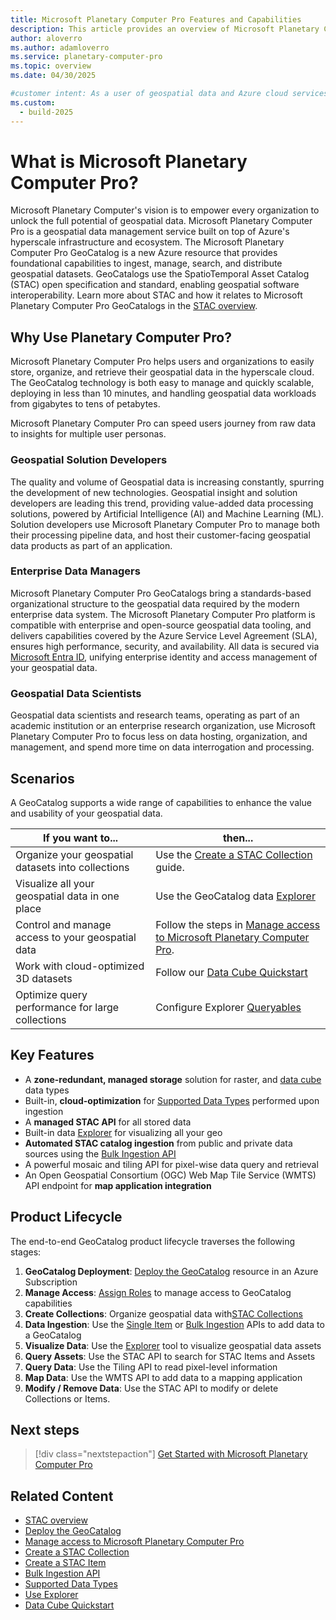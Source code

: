 ```yaml
---
title: Microsoft Planetary Computer Pro Features and Capabilities
description: This article provides an overview of Microsoft Planetary Computer Pro Azure Service.
author: aloverro
ms.author: adamloverro
ms.service: planetary-computer-pro
ms.topic: overview
ms.date: 04/30/2025

#customer intent: As a user of geospatial data and Azure cloud services, I want to undertand what Microsoft Planetary Computer Pro is so that I can determine it is the correct service for my use case.
ms.custom:
  - build-2025
---
```


# What is Microsoft Planetary Computer Pro?

Microsoft Planetary Computer's vision is to empower every organization to unlock the full potential of geospatial data. Microsoft Planetary Computer Pro is a geospatial data management service built on top of Azure's hyperscale infrastructure and ecosystem. The Microsoft Planetary Computer Pro GeoCatalog is a new Azure resource that provides foundational capabilities to ingest, manage, search, and distribute geospatial datasets. GeoCatalogs use the SpatioTemporal Asset Catalog (STAC) open specification and standard, enabling geospatial software interoperability. Learn more about STAC and how it relates to Microsoft Planetary Computer Pro GeoCatalogs in the [STAC overview](./stac-overview.md).

## Why Use Planetary Computer Pro?

Microsoft Planetary Computer Pro helps users and organizations to easily store, organize, and retrieve their geospatial data in the hyperscale cloud. The GeoCatalog technology is both easy to manage and quickly scalable, deploying in less than 10 minutes, and handling geospatial data workloads from gigabytes to tens of petabytes.

Microsoft Planetary Computer Pro can speed users journey from raw data to insights for multiple user personas.

### Geospatial Solution Developers

 The quality and volume of Geospatial data is increasing constantly, spurring the development of new technologies. Geospatial insight and solution developers are leading this trend, providing value-added data processing solutions, powered by Artificial Intelligence (AI) and Machine Learning (ML). Solution developers use Microsoft Planetary Computer Pro to manage both their processing pipeline data, and host their customer-facing geospatial data products as part of an application.

### Enterprise Data Managers

Microsoft Planetary Computer Pro GeoCatalogs bring a standards-based organizational structure to the geospatial data required by the modern enterprise data system. The Microsoft Planetary Computer Pro platform is compatible with enterprise and open-source geospatial data tooling, and delivers capabilities covered by the Azure Service Level Agreement (SLA), ensures high performance, security, and availability. All data is secured via [Microsoft Entra ID](/entra/fundamentals/whatis), unifying enterprise identity and access management of your geospatial data. 

### Geospatial Data Scientists

Geospatial data scientists and research teams, operating as part of an academic institution or an enterprise research organization, use Microsoft Planetary Computer Pro to focus less on data hosting, organization, and management, and spend more time on data interrogation and processing. 

## Scenarios
A GeoCatalog supports a wide range of capabilities to enhance the value and usability of your geospatial data.

| If you want to...                                      | then...                                                                                     |
|--------------------------------------------------------|--------------------------------------------------------------------------------------------|
| Organize your geospatial datasets into collections          | Use the [Create a STAC Collection](./create-stac-collection.md) guide. |
| Visualize all your geospatial data in one place | Use the GeoCatalog data [Explorer](./use-explorer.md) |
| Control and manage access to your geospatial data                       | Follow the steps in [Manage access to Microsoft Planetary Computer Pro](./manage-access.md).                        |
| Work with cloud-optimized 3D datasets | Follow our [Data Cube Quickstart](./data-cube-quickstart.md)
| Optimize query performance for large collections       | Configure Explorer [Queryables](./queryables-for-explorer-custom-search-filter.md) |

## Key Features
- A **zone-redundant, managed storage** solution for raster, and [data cube](./data-cube-overview.md) data types
- Built-in, **cloud-optimization** for [Supported Data Types](./supported-data-types.md) performed upon ingestion
- A **managed STAC API** for all stored data 
- Built-in data [Explorer](./use-explorer.md) for visualizing all your geo
- **Automated STAC catalog ingestion** from public and private data sources using the [Bulk Ingestion API](./bulk-ingestion-api.md)
- A powerful mosaic and tiling API for pixel-wise data query and retrieval
- An Open Geospatial Consortium (OGC) Web Map Tile Service (WMTS) API endpoint for **map application integration**

## Product Lifecycle                   

The end-to-end GeoCatalog product lifecycle traverses the following stages:

1. **GeoCatalog Deployment**: [Deploy the GeoCatalog](./deploy-geocatalog-resource.md) resource in an Azure Subscription
1. **Manage Access**: [Assign Roles](./manage-access.md) to manage access to GeoCatalog capabilities
1. **Create Collections**: Organize geospatial data with[STAC Collections](./create-stac-collection.md) 
1. **Data Ingestion**: Use the [Single Item](./create-stac-item.md) or [Bulk Ingestion](./bulk-ingestion-api.md) APIs to add data to a GeoCatalog
1. **Visualize Data**: Use the [Explorer](./use-explorer.md) tool to visualize geospatial data assets
1. **Query Assets**: Use the STAC API to search for STAC Items and Assets
1. **Query Data**: Use the Tiling API to read pixel-level information
1. **Map Data**: Use the WMTS API to add data to a mapping application
1. **Modify / Remove Data**: Use the STAC API to modify or delete Collections or Items.

## Next steps

> [!div class="nextstepaction"]
> [Get Started with Microsoft Planetary Computer Pro](./get-started-planetary-computer.md)

## Related Content
- [STAC overview](./stac-overview.md)
- [Deploy the GeoCatalog](./deploy-geocatalog-resource.md)
- [Manage access to Microsoft Planetary Computer Pro](./manage-access.md)
- [Create a STAC Collection](./create-stac-collection.md)
- [Create a STAC Item](./create-stac-item.md)
- [Bulk Ingestion API](./bulk-ingestion-api.md)
- [Supported Data Types](./supported-data-types.md)
- [Use Explorer](./use-explorer.md)
- [Data Cube Quickstart](./data-cube-quickstart.md)